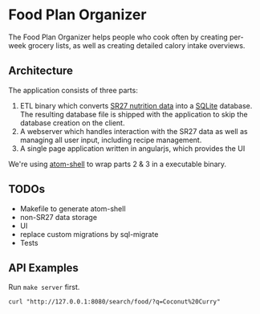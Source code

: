 # Food Plan Organizer

The Food Plan Organizer helps people who cook often by creating per-week grocery lists, as well as
creating detailed calory intake overviews.

## Architecture

The application consists of three parts:

1. ETL binary which converts [SR27 nutrition data](http://www.ars.usda.gov/Services/docs.htm?docid=24912) into a [SQLite](https://github.com/mattn/go-sqlite3) database.
   The resulting database file is shipped with the application to skip the database creation on the client.
2. A webserver which handles interaction with the SR27 data as well as managing all user input, including recipe management.
3. A single page application written in angularjs, which provides the UI

We're using [atom-shell](https://github.com/atom/atom-shell) to wrap parts 2 & 3 in a executable binary.

## TODOs

- Makefile to generate atom-shell
- non-SR27 data storage
- UI
- replace custom migrations by sql-migrate
- Tests


## API Examples

Run `make server` first.

```
curl "http://127.0.0.1:8080/search/food/?q=Coconut%20Curry"
```